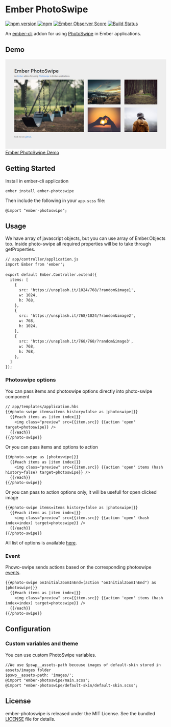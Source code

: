 # Ember PhotoSwipe

[![npm version](https://badge.fury.io/js/ember-photoswipe.svg)](http://badge.fury.io/js/ember-photoswipe)
[![npm](https://img.shields.io/npm/dm/ember-photoswipe.svg)]()
[![Ember Observer Score](https://emberobserver.com/badges/ember-photoswipe.svg)](https://emberobserver.com/addons/ember-photoswipe)
[![Build Status](https://travis-ci.org/kaermorchen/ember-photoswipe.svg?branch=master)](https://travis-ci.org/kaermorchen/ember-photoswipe)

An [ember-cli](http://www.ember-cli.com) addon for using [PhotoSwipe](http://photoswipe.com/) in Ember applications.

## Demo
[![Ember PhotoSwipe Demo](/tests/dummy/public/assets/images/demo-preview.png)](https://kaermorchen.github.io/ember-photoswipe/)
[Ember PhotoSwipe Demo](https://kaermorchen.github.io/ember-photoswipe/)

## Getting Started

Install in ember-cli application

```
ember install ember-photoswipe
```

Then include the following in your `app.scss` file:

```
@import "ember-photoswipe";
```

## Usage

We have array of javascript objects, but you can use array of Ember.Objects too. Inside photo-swipe all required properties will be to take through getProperties.

```
// app/controller/application.js
import Ember from 'ember';

export default Ember.Controller.extend({
  items: [
    {
      src: 'https://unsplash.it/1024/768/?random&image1',
      w: 1024,
      h: 768,
    },
    {
      src: 'https://unsplash.it/768/1024/?random&image2',
      w: 768,
      h: 1024,
    },
    {
      src: 'https://unsplash.it/768/768/?random&image3',
      w: 768,
      h: 768,
    },
  ]
});
```

### Photoswipe options

You can pass items and photoswipe options directly into photo-swipe component

```
// app/templates/application.hbs
{{#photo-swipe items=items history=false as |photoswipe|}}
  {{#each items as |item index|}}
    <img class="preview" src={{item.src}} {{action 'open' target=photoswipe}} />
  {{/each}}
{{/photo-swipe}}
```

Or you can pass items and options to action

```
{{#photo-swipe as |photoswipe|}}
  {{#each items as |item index|}}
    <img class="preview" src={{item.src}} {{action 'open' items (hash history=false) target=photoswipe}} />
  {{/each}}
{{/photo-swipe}}
```

Or you can pass to action options only, it will be usefull for open clicked image

```
{{#photo-swipe items=items history=false as |photoswipe|}}
  {{#each items as |item index|}}
    <img class="preview" src={{item.src}} {{action 'open' (hash index=index) target=photoswipe}} />
  {{/each}}
{{/photo-swipe}}
```

All list of options is available [here](http://photoswipe.com/documentation/options.html).

### Event

Phowo-swipe sends actions based on the corresponding photoswipe [events](http://photoswipe.com/documentation/api.html).

```
{{#photo-swipe onInitialZoomInEnd=(action "onInitialZoomInEnd") as |photoswipe|}}
  {{#each items as |item index|}}
    <img class="preview" src={{item.src}} {{action 'open' items (hash index=index) target=photoswipe}} />
  {{/each}}
{{/photo-swipe}}
```

## Configuration

### Custom variables and theme

You can use custom PhotoSwipe variables.

```
//We use $pswp__assets-path becouse images of default-skin stored in assets/images folder
$pswp__assets-path: 'images/';
@import "ember-photoswipe/main.scss";
@import "ember-photoswipe/default-skin/default-skin.scss";
```

## License
ember-photoswipe is released under the MIT License. See the bundled [LICENSE](LICENSE.md) file for details.
